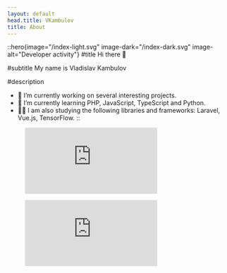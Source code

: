 ```yaml
---
layout: default
head.title: VKambulov
title: About
---
```


::hero{image="/index-light.svg" image-dark="/index-dark.svg" image-alt="Developer activity"}
#title
Hi there 👋

#subtitle
My name is Vladislav Kambulov

#description
- 🔭 I’m currently working on several interesting projects.
- 🌱 I’m currently learning PHP, JavaScript, TypeScript and Python.
- 👨‍💻 I am also studying the following libraries and frameworks: Laravel, Vue.js, TensorFlow.
::

<figure class="light-img"><embed src="https://wakatime.com/share/@VKambulov/0ced9c2b-d2ee-4e2b-aa21-31af2050f44a.svg"></embed></figure>
<figure class="dark-img"><embed src="https://wakatime.com/share/@VKambulov/67ca63d5-fa8b-4cda-b565-a193d548af62.svg"></embed></figure>
